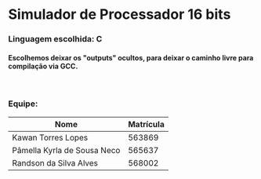 # Simulador de Processador 16 bits
### Linguagem escolhida: C
#### Escolhemos deixar os "outputs" ocultos, para deixar o caminho livre para compilação via GCC.

<br>

### Equipe:
| Nome | Matrícula |
| --- | --- |
| Kawan Torres Lopes | 563869 |
| Pâmella Kyrla de Sousa Neco | 565637 |
| Randson da Silva Alves | 568002 |
